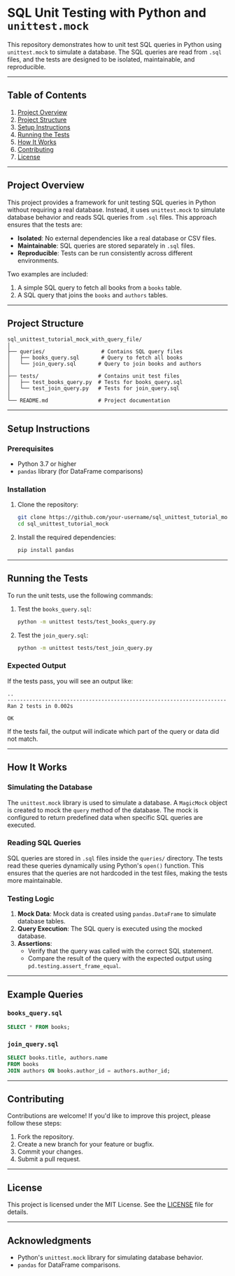 # SQL Unit Testing with Python and `unittest.mock`

This repository demonstrates how to unit test SQL queries in Python using `unittest.mock` to simulate a database. The SQL queries are read from `.sql` files, and the tests are designed to be isolated, maintainable, and reproducible.

---

## Table of Contents

1. [Project Overview](#project-overview)
2. [Project Structure](#project-structure)
3. [Setup Instructions](#setup-instructions)
4. [Running the Tests](#running-the-tests)
5. [How It Works](#how-it-works)
6. [Contributing](#contributing)
7. [License](#license)

---

## Project Overview

This project provides a framework for unit testing SQL queries in Python without requiring a real database. Instead, it uses `unittest.mock` to simulate database behavior and reads SQL queries from `.sql` files. This approach ensures that the tests are:

- **Isolated**: No external dependencies like a real database or CSV files.
- **Maintainable**: SQL queries are stored separately in `.sql` files.
- **Reproducible**: Tests can be run consistently across different environments.

Two examples are included:
1. A simple SQL query to fetch all books from a `books` table.
2. A SQL query that joins the `books` and `authors` tables.

---

## Project Structure

```
sql_unittest_tutorial_mock_with_query_file/
│
├── queries/                  # Contains SQL query files
│   ├── books_query.sql       # Query to fetch all books
│   └── join_query.sql       # Query to join books and authors
│
├── tests/                   # Contains unit test files
│   ├── test_books_query.py  # Tests for books_query.sql
│   └── test_join_query.py   # Tests for join_query.sql
│
└── README.md                # Project documentation
```

---

## Setup Instructions

### Prerequisites

- Python 3.7 or higher
- `pandas` library (for DataFrame comparisons)

### Installation

1. Clone the repository:
   ```bash
   git clone https://github.com/your-username/sql_unittest_tutorial_mock.git
   cd sql_unittest_tutorial_mock
   ```

2. Install the required dependencies:
   ```bash
   pip install pandas
   ```

---

## Running the Tests

To run the unit tests, use the following commands:

1. Test the `books_query.sql`:
   ```bash
   python -m unittest tests/test_books_query.py
   ```

2. Test the `join_query.sql`:
   ```bash
   python -m unittest tests/test_join_query.py
   ```

### Expected Output

If the tests pass, you will see an output like:
```
..
----------------------------------------------------------------------
Ran 2 tests in 0.002s

OK
```

If the tests fail, the output will indicate which part of the query or data did not match.

---

## How It Works

### Simulating the Database

The `unittest.mock` library is used to simulate a database. A `MagicMock` object is created to mock the `query` method of the database. The mock is configured to return predefined data when specific SQL queries are executed.

### Reading SQL Queries

SQL queries are stored in `.sql` files inside the `queries/` directory. The tests read these queries dynamically using Python's `open()` function. This ensures that the queries are not hardcoded in the test files, making the tests more maintainable.

### Testing Logic

1. **Mock Data**: Mock data is created using `pandas.DataFrame` to simulate database tables.
2. **Query Execution**: The SQL query is executed using the mocked database.
3. **Assertions**:
   - Verify that the query was called with the correct SQL statement.
   - Compare the result of the query with the expected output using `pd.testing.assert_frame_equal`.

---

## Example Queries

### `books_query.sql`

```sql
SELECT * FROM books;
```

### `join_query.sql`

```sql
SELECT books.title, authors.name
FROM books
JOIN authors ON books.author_id = authors.author_id;
```

---

## Contributing

Contributions are welcome! If you'd like to improve this project, please follow these steps:

1. Fork the repository.
2. Create a new branch for your feature or bugfix.
3. Commit your changes.
4. Submit a pull request.

---

## License

This project is licensed under the MIT License. See the [LICENSE](LICENSE) file for details.

---

## Acknowledgments

- Python's `unittest.mock` library for simulating database behavior.
- `pandas` for DataFrame comparisons.
